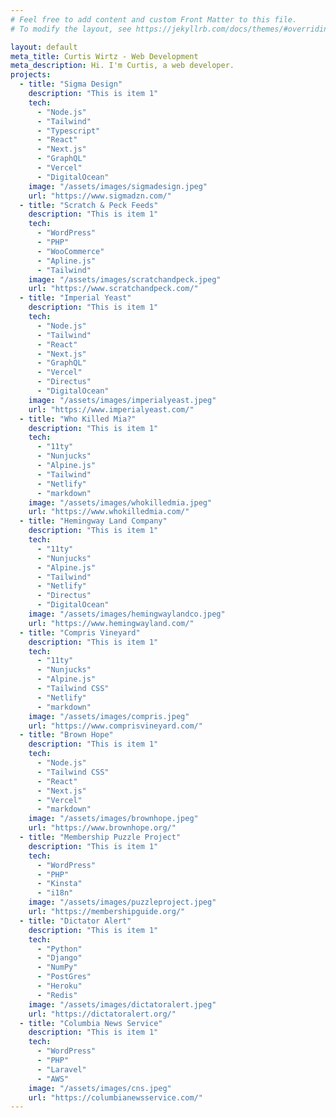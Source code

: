 ```yaml
---
# Feel free to add content and custom Front Matter to this file.
# To modify the layout, see https://jekyllrb.com/docs/themes/#overriding-theme-defaults

layout: default
meta_title: Curtis Wirtz - Web Development
meta_description: Hi. I'm Curtis, a web developer.
projects:
  - title: "Sigma Design"
    description: "This is item 1"
    tech:
      - "Node.js"
      - "Tailwind"
      - "Typescript"
      - "React"
      - "Next.js"
      - "GraphQL"
      - "Vercel"
      - "DigitalOcean"
    image: "/assets/images/sigmadesign.jpeg"
    url: "https://www.sigmadzn.com/"
  - title: "Scratch & Peck Feeds"
    description: "This is item 1"
    tech:
      - "WordPress"
      - "PHP"
      - "WooCommerce"
      - "Apline.js"
      - "Tailwind"
    image: "/assets/images/scratchandpeck.jpeg"
    url: "https://www.scratchandpeck.com/"
  - title: "Imperial Yeast"
    description: "This is item 1"
    tech:
      - "Node.js"
      - "Tailwind"
      - "React"
      - "Next.js"
      - "GraphQL"
      - "Vercel"
      - "Directus"
      - "DigitalOcean"
    image: "/assets/images/imperialyeast.jpeg"
    url: "https://www.imperialyeast.com/"
  - title: "Who Killed Mia?"
    description: "This is item 1"
    tech:
      - "11ty"
      - "Nunjucks"
      - "Alpine.js"
      - "Tailwind"
      - "Netlify"
      - "markdown"
    image: "/assets/images/whokilledmia.jpeg"
    url: "https://www.whokilledmia.com/"
  - title: "Hemingway Land Company"
    description: "This is item 1"
    tech:
      - "11ty"
      - "Nunjucks"
      - "Alpine.js"
      - "Tailwind"
      - "Netlify"
      - "Directus"
      - "DigitalOcean"
    image: "/assets/images/hemingwaylandco.jpeg"
    url: "https://www.hemingwayland.com/"
  - title: "Compris Vineyard"
    description: "This is item 1"
    tech:
      - "11ty"
      - "Nunjucks"
      - "Alpine.js"
      - "Tailwind CSS"
      - "Netlify"
      - "markdown"
    image: "/assets/images/compris.jpeg"
    url: "https://www.comprisvineyard.com/"
  - title: "Brown Hope"
    description: "This is item 1"
    tech:
      - "Node.js"
      - "Tailwind CSS"
      - "React"
      - "Next.js"
      - "Vercel"
      - "markdown"
    image: "/assets/images/brownhope.jpeg"
    url: "https://www.brownhope.org/"
  - title: "Membership Puzzle Project"
    description: "This is item 1"
    tech:
      - "WordPress"
      - "PHP"
      - "Kinsta"
      - "i18n"
    image: "/assets/images/puzzleproject.jpeg"
    url: "https://membershipguide.org/"
  - title: "Dictator Alert"
    description: "This is item 1"
    tech:
      - "Python"
      - "Django"
      - "NumPy"
      - "PostGres"
      - "Heroku"
      - "Redis"
    image: "/assets/images/dictatoralert.jpeg"
    url: "https://dictatoralert.org/"
  - title: "Columbia News Service"
    description: "This is item 1"
    tech:
      - "WordPress"
      - "PHP"
      - "Laravel"
      - "AWS"
    image: "/assets/images/cns.jpeg"
    url: "https://columbianewsservice.com/"
---
```

